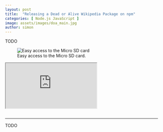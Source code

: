 ```yaml
---
layout: post
title:  "Releasing a Dead or Alive Wikipedia Package on npm"
categories: [ Node.js JavaScript ]
image: assets/images/doa_main.jpg
author: simon
---
```

TODO

<figure class="figure">
  <img src="{{ site.baseurl }}/assets/images/pi_desktop_case_sd_card.jpg" class="figure-img img-fluid" alt="Easy access to the Micro SD card">
  <figcaption class="figure-caption text-center">Easy access to the Micro SD card.</figcaption>
</figure>

<div class="embed-responsive embed-responsive-16by9">
  <iframe class="embed-responsive-item" src="https://www.youtube.com/embed/_79nXUG4Y4Y" allowfullscreen></iframe>
</div><br/>


---

TODO